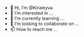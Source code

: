 - 👋 Hi, I’m @Kiraleyva
- 👀 I’m interested in ...
- 🌱 I’m currently learning ...
- 💞️ I’m looking to collaborate on ...
- 📫 How to reach me ...

<!---
Kiraleyva/Kiraleyva is a ✨ special ✨ repository because its `README.md` (this file) appears on your GitHub profile.
You can click the Preview link to take a look at your changes.
--->
